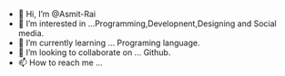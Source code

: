 - 👋 Hi, I’m @Asmit-Rai
- 👀 I’m interested in ...Programming,Developnent,Designing and Social media.
- 🌱 I’m currently learning ... Programing language.
- 💞️ I’m looking to collaborate on ... Github.
- 📫 How to reach me ...

<!---
Asmit-Rai/Asmit-Rai is a ✨ special ✨ repository because its `README.md` (this file) appears on your GitHub profile.
You can click the Preview link to take a look at your changes.
--->
